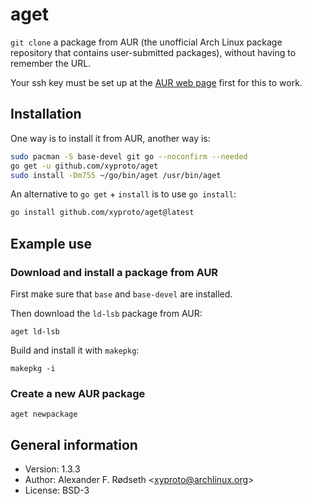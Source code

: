 # aget

`git clone` a package from AUR (the unofficial Arch Linux package repository that contains user-submitted packages), without having to remember the URL.

Your ssh key must be set up at the [AUR web page](https://aur.archlinux.org) first for this to work.

## Installation

One way is to install it from AUR, another way is:

```sh
sudo pacman -S base-devel git go --noconfirm --needed
go get -u github.com/xyproto/aget
sudo install -Dm755 ~/go/bin/aget /usr/bin/aget
```

An alternative to `go get` + `install` is to use `go install`:

```sh
go install github.com/xyproto/aget@latest
```

## Example use

### Download and install a package from AUR

First make sure that `base` and `base-devel` are installed.

Then download the `ld-lsb` package from AUR:

    aget ld-lsb

Build and install it with `makepkg`:

    makepkg -i

### Create a new AUR package

    aget newpackage

## General information

* Version: 1.3.3
* Author: Alexander F. Rødseth &lt;xyproto@archlinux.org&gt;
* License: BSD-3
